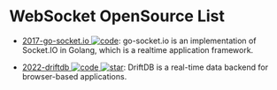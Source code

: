 # WebSocket OpenSource List

- [2017-go-socket.io ![code](https://ng-tech.icu/assets/code.svg)](https://github.com/googollee/go-socket.io): go-socket.io is an implementation of Socket.IO in Golang, which is a realtime application framework.

- [2022-driftdb ![code](https://ng-tech.icu/assets/code.svg) ![star](https://img.shields.io/github/stars/drifting-in-space/driftdb)](https://github.com/drifting-in-space/driftdb): DriftDB is a real-time data backend for browser-based applications.
